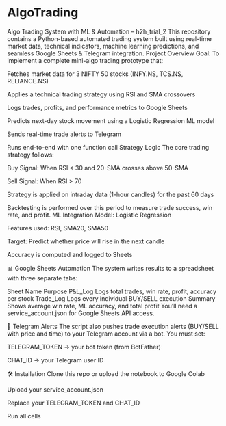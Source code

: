 # AlgoTrading
Algo Trading System with ML & Automation – h2h_trial_2
This repository contains a Python-based automated trading system built using real-time market data, technical indicators, machine learning predictions, and seamless Google Sheets & Telegram integration.
Project Overview
Goal: To implement a complete mini-algo trading prototype that:

Fetches market data for 3 NIFTY 50 stocks (INFY.NS, TCS.NS, RELIANCE.NS)

Applies a technical trading strategy using RSI and SMA crossovers

Logs trades, profits, and performance metrics to Google Sheets

Predicts next-day stock movement using a Logistic Regression ML model

Sends real-time trade alerts to Telegram

Runs end-to-end with one function call
Strategy Logic
The core trading strategy follows:

Buy Signal: When RSI < 30 and 20-SMA crosses above 50-SMA

Sell Signal: When RSI > 70

Strategy is applied on intraday data (1-hour candles) for the past 60 days

Backtesting is performed over this period to measure trade success, win rate, and profit.
ML Integration
Model: Logistic Regression

Features used: RSI, SMA20, SMA50

Target: Predict whether price will rise in the next candle

Accuracy is computed and logged to Sheets

📊 Google Sheets Automation
The system writes results to a spreadsheet with three separate tabs:

Sheet Name	Purpose
P&L_Log	Logs total trades, win rate, profit, accuracy per stock
Trade_Log	Logs every individual BUY/SELL execution
Summary	Shows average win rate, ML accuracy, and total profit
You’ll need a service_account.json for Google Sheets API access.

💬 Telegram Alerts
The script also pushes trade execution alerts (BUY/SELL with price and time) to your Telegram account via a bot. You must set:

TELEGRAM_TOKEN → your bot token (from BotFather)

CHAT_ID → your Telegram user ID

🛠️ Installation
Clone this repo or upload the notebook to Google Colab

Upload your service_account.json

Replace your TELEGRAM_TOKEN and CHAT_ID

Run all cells
